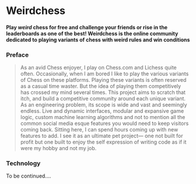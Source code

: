 # Weirdchess

#### Play *weird* chess for free and challenge your friends or rise in the leaderboards as one of the best! **Weirdchess** is the online community dedicated to playing variants of chess with weird rules and win conditions

### Preface

> As an avid Chess enjoyer, I play on Chess.com and Lichess quite often. Occasionally, when I am bored I like to play the various variants of Chess on these platforms. Playing these variants is often reserved as a casual time waster. But the idea of playing them competitively has crossed my mind several times. This project aims to scratch that itch, and build a competitive community around each unique variant. As an engineering problem, its scope is wide and vast and seemingly endless. Live and dynamic interfaces, modular and expansive game logic, custom machine learning algorithms and not to mention all the common social media esque features you would need to keep visitors coming back. Sitting here, I can spend hours coming up with new features to add. I see it as an ultimate pet project— one not built for profit but one built to enjoy the self expression of writing code as if it were my hobby and not my job. 

### Technology

To be continued....